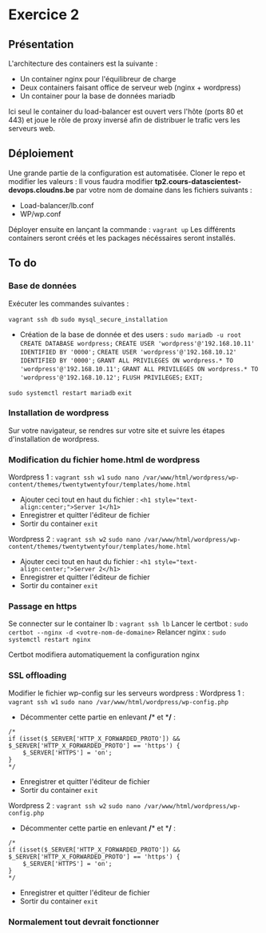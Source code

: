 # Exercice 2

## Présentation 

L'architecture des containers est la suivante :

- Un container nginx pour l'équilibreur de charge
- Deux containers faisant office de serveur web (nginx + wordpress)
- Un container pour la base de données mariadb

Ici seul le container du load-balancer est ouvert vers l'hôte (ports 80 et 443) et joue le rôle de proxy inversé afin de distribuer le trafic vers les serveurs web.

## Déploiement

Une grande partie de la configuration est automatisée.
Cloner le repo et modifier les valeurs :
Il vous faudra modifier **tp2.cours-datascientest-devops.cloudns.be** par votre nom de domaine dans les fichiers suivants :
- Load-balancer/lb.conf
- WP/wp.conf

Déployer ensuite en lançant la commande : ``` vagrant up ```
Les différents containers seront créés et les packages nécéssaires seront installés.

## To do

### Base de données

Exécuter les commandes suivantes :

``` vagrant ssh db ```
``` sudo mysql_secure_installation ``` 

- Création de la base de donnée et des users :
``` sudo mariadb -u root ```
``` CREATE DATABASE wordpress; ```
``` CREATE USER 'wordpress'@'192.168.10.11' IDENTIFIED BY '0000'; ```
``` CREATE USER 'wordpress'@'192.168.10.12' IDENTIFIED BY '0000'; ```
``` GRANT ALL PRIVILEGES ON wordpress.* TO 'wordpress'@'192.168.10.11'; ```
``` GRANT ALL PRIVILEGES ON wordpress.* TO 'wordpress'@'192.168.10.12'; ```
``` FLUSH PRIVILEGES; ```
``` EXIT; ```

``` sudo systemctl restart mariadb ```
``` exit ```

### Installation de wordpress

Sur votre navigateur, se rendres sur votre site et suivre les étapes d'installation de wordpress.

### Modification du fichier home.html de wordpress

Wordpress 1 :
``` vagrant ssh w1 ```
``` sudo nano /var/www/html/wordpress/wp-content/themes/twentytwentyfour/templates/home.html ```
- Ajouter ceci tout en haut du fichier :
``` <h1 style="text-align:center;">Server 1</h1> ```
- Enregistrer et quitter l'éditeur de fichier
- Sortir du container
``` exit ```

Wordpress 2 :
``` vagrant ssh w2 ```
``` sudo nano /var/www/html/wordpress/wp-content/themes/twentytwentyfour/templates/home.html ```
- Ajouter ceci tout en haut du fichier :
``` <h1 style="text-align:center;">Server 2</h1> ```
- Enregistrer et quitter l'éditeur de fichier
- Sortir du container
``` exit ```

### Passage en https

Se connecter sur le container lb :
``` vagrant ssh lb ```
Lancer le certbot :
``` sudo certbot --nginx -d <votre-nom-de-domaine> ```
Relancer nginx :
``` sudo systemctl restart nginx ```

Certbot modifiera automatiquement la configuration nginx

### SSL offloading

Modifier le fichier wp-config sur les serveurs wordpress :
Wordpress 1 :
``` vagrant ssh w1 ```
``` sudo nano /var/www/html/wordpress/wp-config.php ```
- Décommenter cette partie en enlevant **/*** et ***/** :
``` //Fix pour SSL offloading: LB 443 vers Nginx 80
/*
if (isset($_SERVER['HTTP_X_FORWARDED_PROTO']) && $_SERVER['HTTP_X_FORWARDED_PROTO'] == 'https') {
    $_SERVER['HTTPS'] = 'on';
}
*/
 ```
- Enregistrer et quitter l'éditeur de fichier
- Sortir du container
``` exit ```

Wordpress 2 :
``` vagrant ssh w2 ```
``` sudo nano /var/www/html/wordpress/wp-config.php ```
- Décommenter cette partie en enlevant **/*** et ***/** :
``` //Fix pour SSL offloading: LB 443 vers Nginx 80
/*
if (isset($_SERVER['HTTP_X_FORWARDED_PROTO']) && $_SERVER['HTTP_X_FORWARDED_PROTO'] == 'https') {
    $_SERVER['HTTPS'] = 'on';
}
*/
 ```
- Enregistrer et quitter l'éditeur de fichier
- Sortir du container
``` exit ```

### Normalement tout devrait fonctionner

